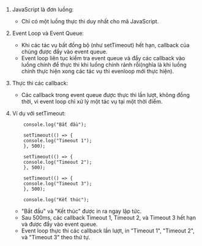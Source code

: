 1. JavaScript là đơn luồng:
    - Chỉ có một luồng thực thi duy nhất cho mã JavaScript.
2. Event Loop và Event Queue:
    - Khi các tác vụ bất đồng bộ (như setTimeout) hết hạn, callback của chúng được đẩy vào event queue.
    - Event loop liên tục kiểm tra event queue và đẩy các callback vào luồng chính để thực thi khi luồng chính rảnh rỗi(nghĩa là khi luồng chính thực hiện xong các tác vụ thì evenloop mới thực hiện).
3. Thực thi các callback:
    - Các callback trong event queue được thực thi lần lượt, không đồng thời, vì event loop chỉ xử lý một tác vụ tại một thời điểm.
4. Ví dụ với setTimeout:
    ```
        console.log("Bắt đầu");

        setTimeout(() => {
        console.log("Timeout 1");
        }, 500);

        setTimeout(() => {
        console.log("Timeout 2");
        }, 500);

        setTimeout(() => {
        console.log("Timeout 3");
        }, 500);

        console.log("Kết thúc");
    ```

    - "Bắt đầu" và "Kết thúc" được in ra ngay lập tức.
    - Sau 500ms, các callback Timeout 1, Timeout 2, và Timeout 3 hết hạn và được đẩy vào event queue.
    - Event loop thực thi các callback lần lượt, in "Timeout 1", "Timeout 2", và "Timeout 3" theo thứ tự.
